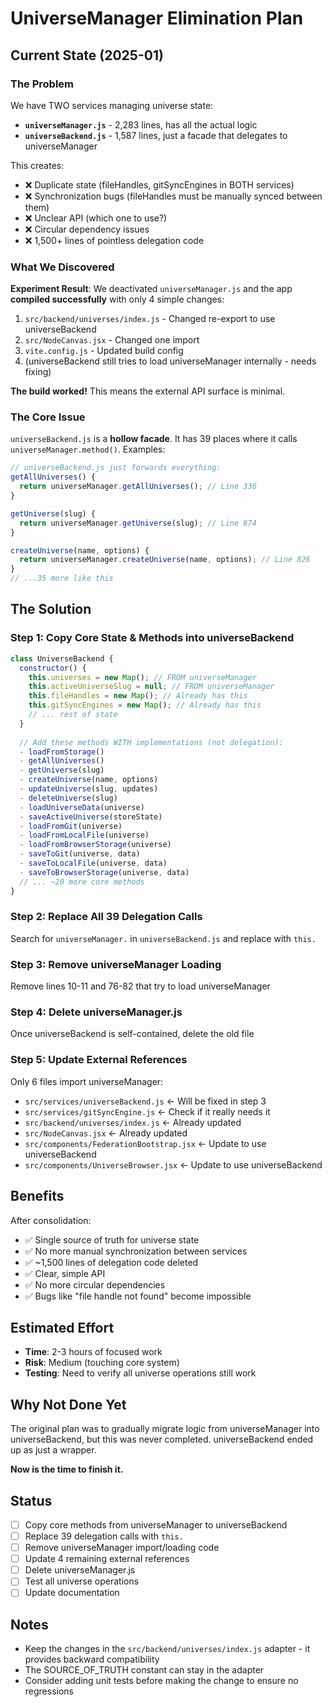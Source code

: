 # UniverseManager Elimination Plan

## Current State (2025-01)

### The Problem
We have TWO services managing universe state:
- **`universeManager.js`** - 2,283 lines, has all the actual logic
- **`universeBackend.js`** - 1,587 lines, just a facade that delegates to universeManager

This creates:
- ❌ Duplicate state (fileHandles, gitSyncEngines in BOTH services)
- ❌ Synchronization bugs (fileHandles must be manually synced between them)
- ❌ Unclear API (which one to use?)
- ❌ Circular dependency issues
- ❌ 1,500+ lines of pointless delegation code

### What We Discovered

**Experiment Result**: We deactivated `universeManager.js` and the app **compiled successfully** with only 4 simple changes:
1. `src/backend/universes/index.js` - Changed re-export to use universeBackend
2. `src/NodeCanvas.jsx` - Changed one import
3. `vite.config.js` - Updated build config
4. (universeBackend still tries to load universeManager internally - needs fixing)

**The build worked!** This means the external API surface is minimal.

### The Core Issue

`universeBackend.js` is a **hollow facade**. It has 39 places where it calls `universeManager.method()`. Examples:
```javascript
// universeBackend.js just forwards everything:
getAllUniverses() {
  return universeManager.getAllUniverses(); // Line 336
}

getUniverse(slug) {
  return universeManager.getUniverse(slug); // Line 874
}

createUniverse(name, options) {
  return universeManager.createUniverse(name, options); // Line 826
}
// ...35 more like this
```

## The Solution

### Step 1: Copy Core State & Methods into universeBackend
```javascript
class UniverseBackend {
  constructor() {
    this.universes = new Map(); // FROM universeManager
    this.activeUniverseSlug = null; // FROM universeManager
    this.fileHandles = new Map(); // Already has this
    this.gitSyncEngines = new Map(); // Already has this
    // ... rest of state
  }
  
  // Add these methods WITH implementations (not delegation):
  - loadFromStorage()
  - getAllUniverses()
  - getUniverse(slug)
  - createUniverse(name, options)
  - updateUniverse(slug, updates)
  - deleteUniverse(slug)
  - loadUniverseData(universe)
  - saveActiveUniverse(storeState)
  - loadFromGit(universe)
  - loadFromLocalFile(universe)
  - loadFromBrowserStorage(universe)
  - saveToGit(universe, data)
  - saveToLocalFile(universe, data)
  - saveToBrowserStorage(universe, data)
  // ... ~20 more core methods
}
```

### Step 2: Replace All 39 Delegation Calls
Search for `universeManager.` in `universeBackend.js` and replace with `this.`

### Step 3: Remove universeManager Loading
Remove lines 10-11 and 76-82 that try to load universeManager

### Step 4: Delete universeManager.js
Once universeBackend is self-contained, delete the old file

### Step 5: Update External References
Only 6 files import universeManager:
- `src/services/universeBackend.js` ← Will be fixed in step 3
- `src/services/gitSyncEngine.js` ← Check if it really needs it
- `src/backend/universes/index.js` ← Already updated
- `src/NodeCanvas.jsx` ← Already updated
- `src/components/FederationBootstrap.jsx` ← Update to use universeBackend
- `src/components/UniverseBrowser.jsx` ← Update to use universeBackend

## Benefits

After consolidation:
- ✅ Single source of truth for universe state
- ✅ No more manual synchronization between services
- ✅ ~1,500 lines of delegation code deleted
- ✅ Clear, simple API
- ✅ No more circular dependencies
- ✅ Bugs like "file handle not found" become impossible

## Estimated Effort

- **Time**: 2-3 hours of focused work
- **Risk**: Medium (touching core system)
- **Testing**: Need to verify all universe operations still work

## Why Not Done Yet

The original plan was to gradually migrate logic from universeManager into universeBackend, but this was never completed. universeBackend ended up as just a wrapper.

**Now is the time to finish it.**

## Status

- [ ] Copy core methods from universeManager to universeBackend
- [ ] Replace 39 delegation calls with `this.`
- [ ] Remove universeManager import/loading code
- [ ] Update 4 remaining external references
- [ ] Delete universeManager.js
- [ ] Test all universe operations
- [ ] Update documentation

## Notes

- Keep the changes in the `src/backend/universes/index.js` adapter - it provides backward compatibility
- The SOURCE_OF_TRUTH constant can stay in the adapter
- Consider adding unit tests before making the change to ensure no regressions

